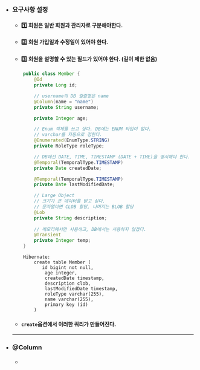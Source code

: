 - ### 요구사항 설정
  - #### 1️⃣ 회원은 일반 회원과 관리자로 구분해야한다.
  - #### 2️⃣ 회원 가입일과 수정일이 있어야 한다.
  - #### 3️⃣ 회원을 설명할 수 있는 필드가 있어야 한다. (길이 제한 없음)
  ``` java
      public class Member {
          @Id
          private Long id;

          // username의 DB 컬럼명은 name
          @Column(name = "name")
          private String username;

          private Integer age;

          // Enum 객체를 쓰고 싶다. DB에는 ENUM 타입이 없다.
          // varchar를 자동으로 정한다.
          @Enumerated(EnumType.STRING)
          private RoleType roleType;

          // DB에선 DATE, TIME, TIMESTAMP (DATE + TIME)을 명시해야 한다.
          @Temporal(TemporalType.TIMESTAMP)
          private Date createdDate;

          @Temporal(TemporalType.TIMESTAMP)
          private Date lastModifiedDate;

          // Large Object
          // 크기가 큰 데이터를 받고 싶다.
          // 문자열이면 CLOB 할당, 나머지는 BLOB 할당
          @Lob
          private String description;
          
          // 메모리에서만 사용하고, DB에서는 사용하지 않겠다.
          @Transient
          private Integer temp;
      }
  ```
  ```
      Hibernate: 
          create table Member (
             id bigint not null,
              age integer,
              createdDate timestamp,
              description clob,
              lastModifiedDate timestamp,
              roleType varchar(255),
              name varchar(255),
              primary key (id)
          )
  ```
  - #### `create`옵션에서 이러한 쿼리가 만들어진다.
  -------
- ### @Column
  - #### 
  
